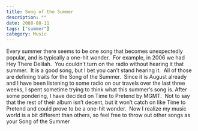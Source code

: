 ```yaml
---
title: Song of the Summer
description: ""
date: 2008-08-11
tags: ["summer"]
category: Music
---
```



Every summer there seems to be one song that becomes unexpectedly popular, and is typically a one-hit wonder.&nbsp; For example, in 2006 we had Hey There Delilah.&nbsp; You couldn’t turn on the radio without hearing it that summer.&nbsp; It is a good song, but I bet you can’t stand hearing it.&nbsp; All of those are defining traits for the Song of the Summer.&nbsp; Since it is August already and I have been listening to some radio on our travels over the last three weeks, I spent sometime trying to think what this summer’s song is. After some pondering, I have decided on Time to Pretend by MGMT.&nbsp; Not to say that the rest of their album isn’t decent, but it won’t catch on like Time to Pretend and could prove to be a one-hit wonder.&nbsp; Now I realize my music world is a bit different than others, so feel free to throw out other songs as your Song of the Summer
